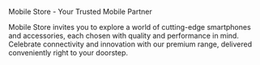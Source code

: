 Mobile Store - Your Trusted Mobile Partner

Mobile Store invites you to explore a world of cutting-edge smartphones and accessories, each chosen with quality and performance in mind. Celebrate connectivity and innovation with our premium range, delivered conveniently right to your doorstep.